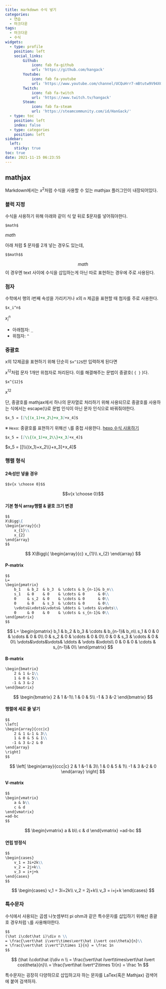 ```yaml
---
title: markdown 수식 넣기
categories:
  - 연습
  - 마크다운
tags:
  - 마크다운
  - 수식
widgets:
  - type: profile
    position: left
    social_links:
        Github:
            icon: fab fa-github
            url: 'https://github.com/hangack'
        Youtube:
            icon: fab fa-youtube
            url: 'https://www.youtube.com/channel/UCQuHrr7-mBtutw9V94XGH-g'
        Twitch:
            icon: fab fa-twitch
            url: 'https://www.twitch.tv/hangack'
        Steam:
            icon: fab fa-steam
            url: 'https://steamcommunity.com/id/HanGack/'
  - type: toc
    position: left
    index: false
  - type: categories
    position: left
sidebar:
  left:
    sticky: true
toc: true
date: 2021-11-15 06:23:55
---
```


## mathjax

Markdown에서는 $x^2$처럼 수식을 사용할 수 있는 mathjax 플러그인이 내장되어있다.

### 블럭 지정

수식을 사용하기 위해 아래와 같이 식 앞 뒤로 $문자를 넣어줘야한다.
```markdown
$math$
```
$math$

아래 처럼 $ 문자를 2개 넣는 경우도 있는데,
```markdown
$$math$$
```
$$math$$
이 경우엔 text 사이에 수식을 삽입하는게 아닌 따로 표현하는 경우에 주로 사용된다.

### 첨자

수학에서 행의 i번째 속성을 가리키거나 x의 n 제곱을 표현할 때 첨자를 주로 사용한다.

```markdown
$x_i^n$
```
$x_i^n$
 - 아래첨자: `_`
 - 위첨자: `^`

### 중괄호

x의 12제곱을 표현하기 위해 단순히 `$x^12$`만 입력하게 된다면

$x^12$처럼 문자 1개만 위첨자로 처리된다.
이를 해결해주는 문법이 중괄호( `{ }` )다.

```markdown
$x^{12}$
```
$x^{12}$

단, 중괄호를 mathjax에서 하나의 문자열로 처리하기 위해 사용되므로 중괄호를 사용하는 식에서는 escape(\\)로 문법 인식이 아닌 문자 인식으로 바꿔줘야한다.

```markdown
$x_5 = [[\{(x_1)+x_2\}+x_3]+x_4]$
```

※ `Hexo`: 중괄호를 표현하기 위해선 `\`를 중첩 사용한다.
[hexo 수식 사용하기](https://hangack.github.io/2021/11/12/Blog/Setting/Hexo-blog-mathjax/)
```markdown
$x_5 = [[\\{(x_1)+x_2\\}+x_3]+x_4]$
```
$x_5 = [[\\{(x_1)+x_2\\}+x_3]+x_4]$


### 행렬 형식

#### 2속성만 넣을 경우
```markdown
$$v{x \choose 0}$$
```
$$v{x \choose 0}$$

#### 기본 형식 array행렬 & 괄호 크기 변경
```markdown
$$
X\Bigg\{
\begin{array}{c}
    x_{1}\\
    x_{2}
\end{array}
$$
```
$$
X\Bigg\{
\begin{array}{c}
    x_{1}\\
    x_{2}
\end{array}
$$

#### P-matrix
```markdown
$$
L=
\begin{pmatrix}
    b_1   & b_2  & b_3  & \cdots & b_{n-1}& b_n\\
    s_1   & 0    & 0    & \cdots & 0      & 0\\
    0     & s_2  & 0    & \cdots & 0      & 0\\
    0     & 0    & s_3  & \cdots & 0      & 0\\
    \vdots&\vdots&\vdots& \ddots & \vdots &\vdots\\
    0     & 0    & 0    & \cdots & s_{n-1}& 0\\
\end{pmatrix}
$$
```
$$
L=
\begin{pmatrix}
    b_1   & b_2  & b_3  & \cdots & b_{n-1}& b_n\\
    s_1   & 0    & 0    & \cdots & 0      & 0\\
    0     & s_2  & 0    & \cdots & 0      & 0\\
    0     & 0    & s_3  & \cdots & 0      & 0\\
    \vdots&\vdots&\vdots& \ddots & \vdots &\vdots\\
    0     & 0    & 0    & \cdots & s_{n-1}& 0\\
\end{pmatrix}
$$

#### B-matrix
```markdown
\begin{bmatrix}
    2 & 1 &-1\\
    1 & 0 & 5\\
   -1 & 3 &-2
\end{bmatrix}
```
$$
\begin{bmatrix}
    2 & 1 &-1\\
    1 & 0 & 5\\
   -1 & 3 &-2
\end{bmatrix}
$$

#### 행렬에 세로 줄 넣기
```markdown
$$
\left[
\begin{array}{ccc|c}
    2 & 1 &-1 & 3\\
    1 & 0 & 5 & 1\\
   -1 & 3 &-2 & 0
\end{array}
\right]
$$
```

$$
\left[ 
\begin{array}{ccc|c}
    2 & 1 &-1 & 3\\
    1 & 0 & 5 & 1\\
   -1 & 3 &-2 & 0
\end{array}
\right]
$$


#### V-matrix
```markdown
$$
\begin{vmatrix}
    a & b\\
    c & d
\end{vmatrix}
=ad-bc
$$
```
$$
\begin{vmatrix}
    a & b\\
    c & d
\end{vmatrix}
=ad-bc
$$

#### 연립 방정식
```markdown
$$
\begin{cases}
    v_1 = 3i+2k\\
    v_2 = 2j+k\\
    v_3 = i+j+k
\end{cases}
$$
```
$$
\begin{cases}
    v_1 = 3i+2k\\
    v_2 = 2j+k\\
    v_3 = i+j+k
\end{cases}
$$


### 특수문자

수식에서 사용되는 곱셈 나눗셈부터 pi ohm과 같은 특수문자를 삽입하기 위해선 중괄호 경우처럼 `\`를 사용해야한다.

```markdown
$$
(\hat i\cdot\hat i)\div n \\
= \frac{\vert\hat i\vert\times\vert\hat i\vert cos\theta}{n}\\
= \frac{\vert\hat i\vert^2\times 1}{n} = \frac 1n
$$
```

$$
(\hat i\cdot\hat i)\div n \\
= \frac{\vert\hat i\vert\times\vert\hat i\vert cos\theta}{n}\\
= \frac{\vert\hat i\vert^2\times 1}{n} = \frac 1n
$$

특수문자는 굉장히 다양하므로 삽입하고자 하는 문자를 LaTex(혹은 Mathjax) 검색어에 붙여 검색하자.